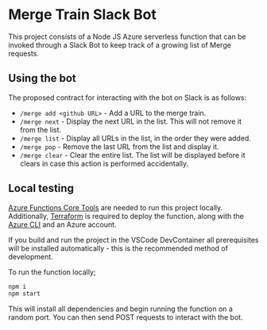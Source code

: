 # Merge Train Slack Bot

This project consists of a Node JS Azure serverless function that can be invoked through a Slack Bot to keep track of a growing list of Merge requests.

## Using the bot

The proposed contract for interacting with the bot on Slack is as follows:

* `/merge add <github URL>` - Add a URL to the merge train.
* `/merge next` - Display the next URL in the list. This will not remove it from the list.
* `/merge list` - Display all URLs in the list, in the order they were added.
* `/merge pop` - Remove the last URL from the list and display it.
* `/merge clear` - Clear the entire list. The list will be displayed before it clears in case this action is performed accidentally.

## Local testing

[Azure Functions Core Tools](https://docs.microsoft.com/en-us/azure/azure-functions/functions-run-local) are needed to run this project locally. 
Additionally, [Terraform](terraform.io) is required to deploy the function, along with the [Azure CLI](https://docs.microsoft.com/en-us/cli/azure/install-azure-cli) and an Azure account.

If you build and run the project in the VSCode DevContainer all prerequisites will be installed automatically - this is the recommended method of development.

To run the function locally;
```bash
npm i
npm start
```

This will install all dependencies and begin running the function on a random port. You can then send POST requests to interact with the bot.